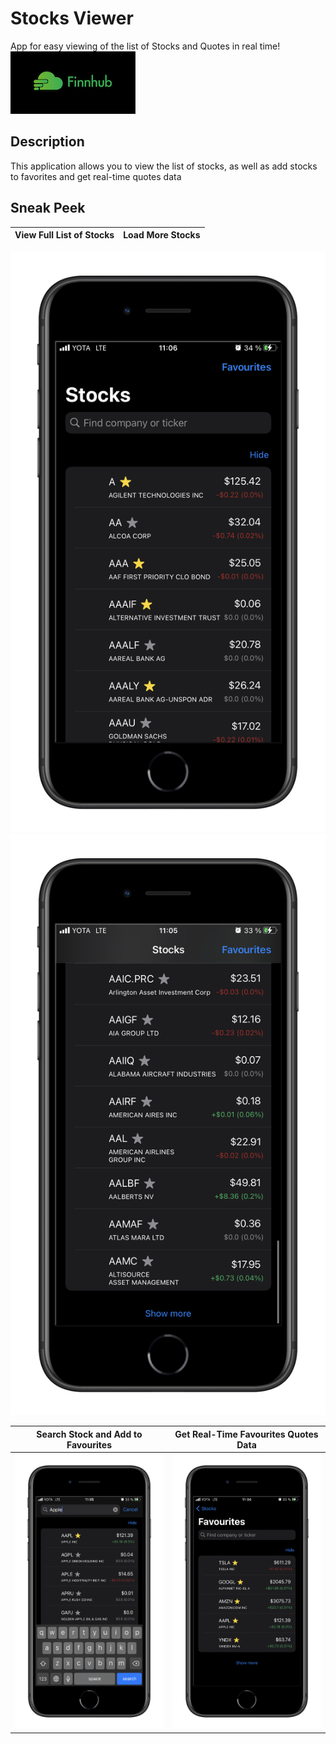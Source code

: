 # Stocks Viewer
App for easy viewing of the list of Stocks and Quotes in real time!
[![](images/finnhub-logo.png)](https://finnhub.io)

## Description
This application allows you to view the list of stocks, as well as add stocks to favorites and get real-time quotes data

## Sneak Peek
View Full List of Stocks | Load More Stocks
:---------------------:|:---------------------:
![](images/stocks.png) ![](images/show-more.png)

Search Stock and Add to Favourites |  Get Real-Time Favourites Quotes Data
:---------------------:|:-----------------:
![](images/search.png) | ![](images/favourites.png)
